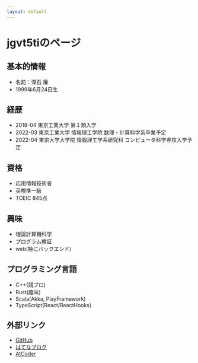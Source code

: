 ```yaml
---
layout: default
---
```


# jgvt5tiのページ

## 基本的情報
- 名前：深石 廉
- 1999年6月24日生

## 経歴

- 2018-04 東京工業大学 第１類入学
- 2022-03 東京工業大学 情報理工学院 数理・計算科学系卒業予定
- 2022-04 東京大学大学院 情報理工学系研究科 コンピュータ科学専攻入学予定

## 資格
- 応用情報技術者
- 英検準一級
- TOEIC 845点

## 興味
- 理論計算機科学
- プログラム検証
- web(特にバックエンド)

## プログラミング言語
- C++(競プロ)
- Rust(趣味)
- Scala(Akka, PlayFramework)
- TypeScript(React/ReactHooks)

## 外部リンク
- [GitHub](https://github.com/jgvt5ti)
- [はてなブログ](https://jgvt5ti.hatenablog.com/)
- [AtCoder](https://atcoder.jp/users/jgvt5ti)